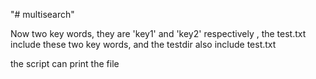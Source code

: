 "# multisearch" 

Now two key words, they are 'key1' and 'key2' respectively ,
the test.txt include these two key words,
and the testdir also include test.txt

the script can print the file

